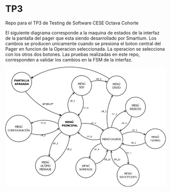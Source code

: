 # TP3
Repo para el TP3 de Testing de Software CESE Octava Cohorte

El siguiente diagrama corresponde a la maquina de estados de la interfaz de la pantalla del pager que esta siendo desarrollado por Smartium.
Los cambios se producen unicamente cuando se presiona el boton central del Pager en funcion de la Operacion seleccionada.
La operacion se selecciona con los otros dos botones.
Las pruebas realizadas en este repo, corresponden a validar los cambios en la FSM de la interfaz.

![Pager FSM](https://raw.githubusercontent.com/JhonattanCamargo/TP3/master/FSM.png)
